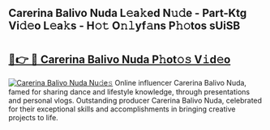 ## Carerina Balivo Nuda L𝚎a𝚔ed N𝚞𝚍e - Part-Ktg Vi𝚍𝚎o L𝚎a𝚔s - H𝚘𝚝 O𝚗𝚕yf𝚊ns P𝚑𝚘tos sUiSB

# <h2><a href="http://kf800vb.oniu.top/?m=Carerina+Balivo+Nuda">🔗👉 🔴 Carerina Balivo Nuda P𝚑ot𝚘𝚜 V𝚒d𝚎o</a></h2>

[![Carerina Balivo Nuda Nu𝚍e𝚜](https://i.imgur.com/0qMVB7G.gif)](http://kf800vb.oniu.top/?m=Carerina+Balivo+Nuda)
Online influencer Carerina Balivo Nuda, famed for sharing dance and lifestyle knowledge, through presentations and personal vlogs. Outstanding producer Carerina Balivo Nuda, celebrated for their exceptional skills and accomplishments in bringing creative projects to life.  
